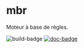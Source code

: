 # mbr
Moteur à base de règles.

![build-badge](https://img.shields.io/github/actions/workflow/status/Jerem-dY/mbr/CI.yml)
[![doc-badge](https://readthedocs.org/projects/mbr/badge/?version=latest)](https://mbr.readthedocs.io/en/latest/?badge=latest)